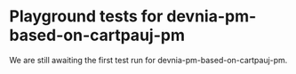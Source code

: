 # Playground tests for devnia-pm-based-on-cartpauj-pm
We are still awaiting the first test run for devnia-pm-based-on-cartpauj-pm.
